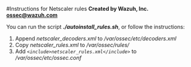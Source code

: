 #Instructions for Netscaler rules
**Created by Wazuh, Inc. <ossec@wazuh.com>**

You can run the script ***./autoinstall_rules.sh***, or follow the instructions:

 1. Append *netscaler_decoders.xml* to */var/ossec/etc/decoders.xml*
 2. Copy *netscaler_rules.xml* to */var/ossec/rules/*
 3. Add *```<include>netscaler_rules.xml</include>```* to */var/ossec/etc/ossec.conf*